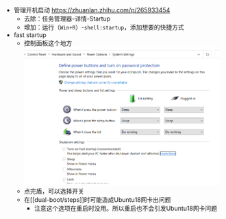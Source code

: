 - 管理开机启动
https://zhuanlan.zhihu.com/p/265933454
  - 去除：任务管理器-详情-Startup
  - 增加：运行（`Win+R`）-`shell:startup`，添加想要的快捷方式
- fast startup
  - 控制面板这个地方![](fast-startup.png)
  - 点完盾，可以选择开关
  - 在[[dual-boot/steps]]时可能造成Ubuntu18网卡出问题
    - 注意这个选项在重启时没用。所以重启也不会引发Ubuntu18网卡问题